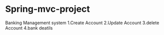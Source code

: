 # Spring-mvc-project
Banking Management system
1.Create Account
2.Update Account
3.delete Account
4.bank deatils
